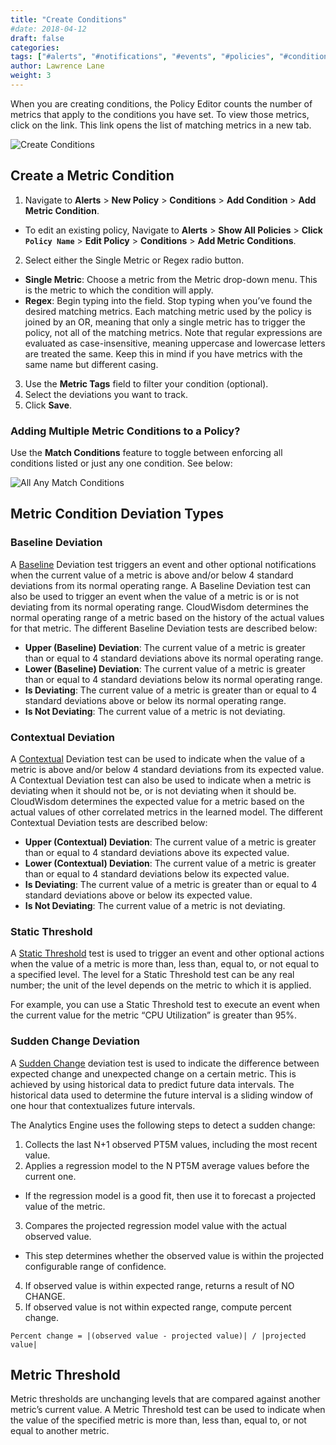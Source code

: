 ```yaml
---
title: "Create Conditions"
#date: 2018-04-12
draft: false
categories:
tags: ["#alerts", "#notifications", "#events", "#policies", "#conditions"]
author: Lawrence Lane
weight: 3
---
```

When you are creating conditions, the Policy Editor counts the number of metrics that apply to the conditions you have set. To view those metrics, click on the link. This link opens the list of matching metrics in a new tab.

![Create Conditions](/images/create-conditions/create-conditions.png)

## Create a Metric Condition
1. Navigate to **Alerts** > **New Policy** > **Conditions** > **Add Condition** > **Add Metric Condition**.
  - To edit an existing policy, Navigate to **Alerts** > **Show All Policies** > **Click `Policy Name`** > **Edit Policy** > **Conditions** > **Add Metric Conditions**.
2. Select either the Single Metric or Regex radio button.
  - **Single Metric**: Choose a metric from the Metric drop-down menu. This is the metric to which the condition will apply.
  - **Regex**: Begin typing into the field. Stop typing when you’ve found the desired matching metrics. Each matching metric used by the policy is joined by an OR, meaning that only a single metric has to trigger the policy, not all of the matching metrics. Note that regular expressions are evaluated as case-insensitive, meaning uppercase and lowercase letters are treated the same. Keep this in mind if you have metrics with the same name but different casing.
3. Use the **Metric Tags** field to filter your condition (optional).
4. Select the deviations you want to track.
5. Click **Save**.

### Adding Multiple Metric Conditions to a Policy?

Use the **Match Conditions** feature to toggle between enforcing all conditions listed or just any one condition. See below:

![All Any Match Conditions](/images/create-conditions/all-any-match-conditions.png)

## Metric Condition Deviation Types

### Baseline Deviation
A [Baseline][1] Deviation test triggers an event and other optional notifications when the current value of a metric is above and/or below 4 standard deviations from its normal operating range. A Baseline Deviation test can also be used to trigger an event when the value of a metric is or is not deviating from its normal operating range. CloudWisdom determines the normal operating range of a metric based on the history of the actual values for that metric. The different Baseline Deviation tests are described below:

- **Upper (Baseline) Deviation**: The current value of a metric is greater than or equal to 4 standard deviations above its normal operating range.
- **Lower (Baseline) Deviation**: The current value of a metric is greater than or equal to 4 standard deviations below its normal operating range.
- **Is Deviating**: The current value of a metric is greater than or equal to 4 standard deviations above or below its normal operating range.
- **Is Not Deviating**: The current value of a metric is not deviating.

### Contextual Deviation
A [Contextual][2] Deviation test can be used to indicate when the value of a metric is above and/or below 4 standard deviations from its expected value. A Contextual Deviation test can also be used to indicate when a metric is deviating when it should not be, or is not deviating when it should be. CloudWisdom determines the expected value for a metric based on the actual values of other correlated metrics in the learned model. The different Contextual Deviation tests are described below:

- **Upper (Contextual) Deviation**: The current value of a metric is greater than or equal to 4 standard deviations above its expected value.
- **Lower (Contextual) Deviation**: The current value of a metric is greater than or equal to 4 standard deviations below its expected value.
- **Is Deviating**: The current value of a metric is greater than or equal to 4 standard deviations above or below its expected value.
- **Is Not Deviating**: The current value of a metric is not deviating.

### Static Threshold
A [Static Threshold][3] test is used to trigger an event and other optional actions when the value of a metric is more than, less than, equal to, or not equal to a specified level. The level for a Static Threshold test can be any real number; the unit of the level depends on the metric to which it is applied.

For example, you can use a Static Threshold test to execute an event when the current value for the metric “CPU Utilization” is greater than 95%.

### Sudden Change Deviation
A [Sudden Change][4] deviation test is used to indicate the difference between expected change and unexpected change on a certain metric. This is achieved by using historical data to predict future data intervals. The historical data used to determine the future interval is a sliding window of one hour that contextualizes future intervals.

The Analytics Engine uses the following steps to detect a sudden change:

1. Collects the last N+1 observed PT5M values, including the most recent value.
2. Applies a regression model to the N PT5M average values before the current one.
  - If the regression model is a good fit, then use it to forecast a projected value of the metric.
3. Compares the projected regression model value with the actual observed value.
  - This step determines whether the observed value is within the projected configurable range of confidence.
4. If observed value is within expected range, returns a result of NO CHANGE.
5. If observed value is not within expected range, compute percent change.

`Percent change = |(observed value - projected value)| / |projected value|`

## Metric Threshold
Metric thresholds are unchanging levels that are compared against another metric’s current value. A Metric Threshold test can be used to indicate when the value of the specified metric is more than, less than, equal to, or not equal to another metric.

[1]: /capacity-monitoring/analytics/baseline-bands
[2]: /capacity-monitoring/analytics/contextual-bands
[3]: /capacity-monitoring/analytics/static-thresholds
[4]: /capacity-monitoring/analytics/sudden-change-detection
